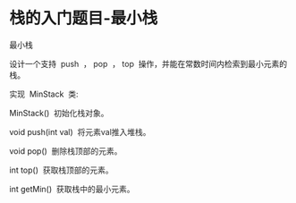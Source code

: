 # 栈的入门题目-最小栈

最小栈

设计一个支持  <span style="color:#262626">push</span>  ， <span style="color:#262626">pop</span>  ， <span style="color:#262626">top</span>  操作，并能在常数时间内检索到最小元素的栈。

<span style="color:#262626">实现 </span> MinStack <span style="color:#262626"> 类:</span>

MinStack() <span style="color:#262626"> 初始化栈对象。</span>

void push(int val) <span style="color:#262626"> 将元素val推入堆栈。</span>

void pop() <span style="color:#262626"> 删除栈顶部的元素。</span>

int top() <span style="color:#262626"> 获取栈顶部的元素。</span>

int getMin() <span style="color:#262626"> 获取栈中的最小元素。</span>

